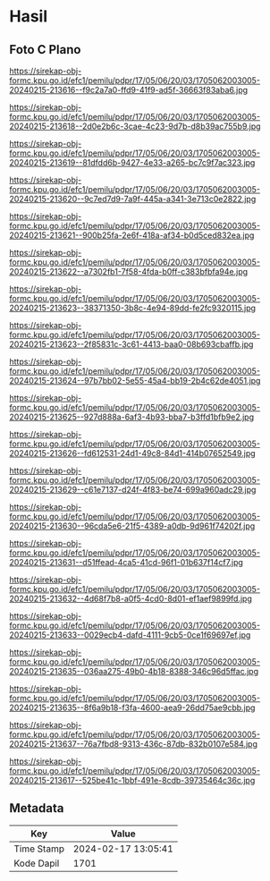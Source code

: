 # Hasil

## Foto C Plano

https://sirekap-obj-formc.kpu.go.id/efc1/pemilu/pdpr/17/05/06/20/03/1705062003005-20240215-213616--f9c2a7a0-ffd9-41f9-ad5f-36663f83aba6.jpg

https://sirekap-obj-formc.kpu.go.id/efc1/pemilu/pdpr/17/05/06/20/03/1705062003005-20240215-213618--2d0e2b6c-3cae-4c23-9d7b-d8b39ac755b9.jpg

https://sirekap-obj-formc.kpu.go.id/efc1/pemilu/pdpr/17/05/06/20/03/1705062003005-20240215-213619--81dfdd6b-9427-4e33-a265-bc7c9f7ac323.jpg

https://sirekap-obj-formc.kpu.go.id/efc1/pemilu/pdpr/17/05/06/20/03/1705062003005-20240215-213620--9c7ed7d9-7a9f-445a-a341-3e713c0e2822.jpg

https://sirekap-obj-formc.kpu.go.id/efc1/pemilu/pdpr/17/05/06/20/03/1705062003005-20240215-213621--900b25fa-2e6f-418a-af34-b0d5ced832ea.jpg

https://sirekap-obj-formc.kpu.go.id/efc1/pemilu/pdpr/17/05/06/20/03/1705062003005-20240215-213622--a7302fb1-7f58-4fda-b0ff-c383bfbfa94e.jpg

https://sirekap-obj-formc.kpu.go.id/efc1/pemilu/pdpr/17/05/06/20/03/1705062003005-20240215-213623--38371350-3b8c-4e94-89dd-fe2fc9320115.jpg

https://sirekap-obj-formc.kpu.go.id/efc1/pemilu/pdpr/17/05/06/20/03/1705062003005-20240215-213623--2f85831c-3c61-4413-baa0-08b693cbaffb.jpg

https://sirekap-obj-formc.kpu.go.id/efc1/pemilu/pdpr/17/05/06/20/03/1705062003005-20240215-213624--97b7bb02-5e55-45a4-bb19-2b4c62de4051.jpg

https://sirekap-obj-formc.kpu.go.id/efc1/pemilu/pdpr/17/05/06/20/03/1705062003005-20240215-213625--927d888a-6af3-4b93-bba7-b3ffd1bfb9e2.jpg

https://sirekap-obj-formc.kpu.go.id/efc1/pemilu/pdpr/17/05/06/20/03/1705062003005-20240215-213626--fd612531-24d1-49c8-84d1-414b07652549.jpg

https://sirekap-obj-formc.kpu.go.id/efc1/pemilu/pdpr/17/05/06/20/03/1705062003005-20240215-213629--c61e7137-d24f-4f83-be74-699a960adc29.jpg

https://sirekap-obj-formc.kpu.go.id/efc1/pemilu/pdpr/17/05/06/20/03/1705062003005-20240215-213630--96cda5e6-21f5-4389-a0db-9d961f74202f.jpg

https://sirekap-obj-formc.kpu.go.id/efc1/pemilu/pdpr/17/05/06/20/03/1705062003005-20240215-213631--d51ffead-4ca5-41cd-96f1-01b637f14cf7.jpg

https://sirekap-obj-formc.kpu.go.id/efc1/pemilu/pdpr/17/05/06/20/03/1705062003005-20240215-213632--4d68f7b8-a0f5-4cd0-8d01-ef1aef9899fd.jpg

https://sirekap-obj-formc.kpu.go.id/efc1/pemilu/pdpr/17/05/06/20/03/1705062003005-20240215-213633--0029ecb4-dafd-4111-9cb5-0ce1f69697ef.jpg

https://sirekap-obj-formc.kpu.go.id/efc1/pemilu/pdpr/17/05/06/20/03/1705062003005-20240215-213635--036aa275-49b0-4b18-8388-346c96d5ffac.jpg

https://sirekap-obj-formc.kpu.go.id/efc1/pemilu/pdpr/17/05/06/20/03/1705062003005-20240215-213635--8f6a9b18-f3fa-4600-aea9-26dd75ae9cbb.jpg

https://sirekap-obj-formc.kpu.go.id/efc1/pemilu/pdpr/17/05/06/20/03/1705062003005-20240215-213637--76a7fbd8-9313-436c-87db-832b0107e584.jpg

https://sirekap-obj-formc.kpu.go.id/efc1/pemilu/pdpr/17/05/06/20/03/1705062003005-20240215-213617--525be41c-1bbf-491e-8cdb-39735464c36c.jpg


## Metadata

| Key        | Value               |
| ---------- | ------------------- |
| Time Stamp | 2024-02-17 13:05:41 |
| Kode Dapil | 1701                |



